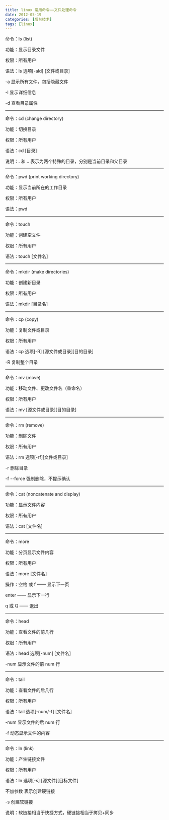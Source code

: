```yaml
---
title: linux 常用命令——文件处理命令
date: 2012-05-19
categories: [后台技术]
tags: [linux]
---
```


命令：ls (list)

功能：显示目录文件

权限：所有用户

语法：ls 选项[-ald] [文件或目录]

-a 显示所有文件，包括隐藏文件

-l 显示详细信息

-d 查看目录属性

___

命令：cd (change directory)

功能：切换目录

权限：所有用户

语法：cd [目录]

说明：. 和 .. 表示为两个特殊的目录，分别是当前目录和父目录

___

命令：pwd (print working directory)

功能：显示当前所在的工作目录

权限：所有用户

语法：pwd

___

命令：touch

功能：创建空文件

权限：所有用户

语法：touch [文件名]

___

命令：mkdir (make directories)

功能：创建新目录

权限：所有用户

语法：mkdir [目录名]

___

命令：cp (copy)

功能：复制文件或目录

权限：所有用户

语法：cp 选项[-R] [源文件或目录][目的目录]

-R 复制整个目录

___

命令：mv (move)

功能：移动文件、更改文件名（重命名）

权限：所有用户

语法：mv [源文件或目录][目的目录]

___

命令：rm (remove)

功能：删除文件

权限：所有用户

语法：rm 选项[-rf][文件或目录]

-r 删除目录

-f --force 强制删除，不提示确认

___

命令：cat (noncatenate and display)

功能：显示文件内容

权限：所有用户

语法：cat [文件名]

___

命令：more

功能：分页显示文件内容

权限：所有用户

语法：more [文件名]

操作：空格 或 f —— 显示下一页

enter —— 显示下一行

q 或 Q —— 退出

___

命令：head

功能：查看文件的前几行

权限：所有用户

语法：head 选项[-num] [文件名]

-num 显示文件的前 num 行

___

命令：tail

功能：查看文件的后几行

权限：所有用户

语法：tail 选项[-num/-f] [文件名]

-num 显示文件的后 num 行

-f 动态显示文件的内容

___

命令：ln (link)

功能：产生链接文件

权限：所有用户

语法：ln 选项[-s] [源文件][目标文件]

不加参数 表示创建硬链接

-s 创建软链接

说明：软链接相当于快捷方式，硬链接相当于拷贝+同步
